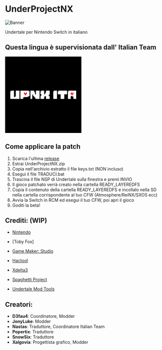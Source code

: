 # UnderProjectNX

![Banner](/assets/Banner.png)

Undertale per Nintendo Switch in italiano

## Questa lingua è supervisionata dall' Italian Team

![UTNZ](/assets/UTNZ.png)

## Come applicare la patch
1. Scarica l'ultima [release](https://github.com/UnderProject/UnderProjectNX/releases)
2. Estrai UnderProjectNX.zip
3. Copia nell'archivio estratto il file keys.txt (NON incluso)
4. Esegui il file TRADUCI.bat
5. Trascina il file NSP di Undertale sulla finestra e premi INVIO
6. Il gioco patchato verrà creato nella cartella READY_LAYEREDFS
7. Copia il contenuto della cartella READY_LAYEREDFS e incollalo nella SD nella cartella corrispondente al tuo CFW (Atmosphere/ReiNX/SXOS ecc)
8. Avvia la Switch in RCM ed esegui il tuo CFW, poi apri il gioco
9. Goditi la beta!


## Crediti: (WIP)
* [Nintendo](https://www.nintendo.com)

* [Toby Fox]

* [Game Maker: Studio](https://www.yoyogames.com/gamemaker)

* [Hactool](https://github.com/SciresM/hactool)

* [Xdelta3](https://github.com/jmacd/xdelta)

* [Spaghetti Project](http://undertaleita.net/)

* [Undertale Mod Tools](https://github.com/krzys-h/UndertaleModTool)

## Creatori:
* **D3fau4**: Coordinatore, Modder
* **JonyLuke**: Modder
* **Nastas**: Traduttore, Coordinatore Italian Team
* **Popertix**: Traduttore
* **SnowSix**: Traduttore
* **Xalgovia**: Progettista grafico, Modder


